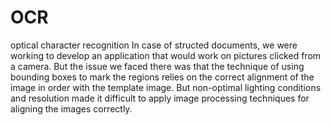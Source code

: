 # OCR
optical character recognition 
In case of structed documents, we were working to develop an application that would work on pictures clicked from a camera. But the issue we faced there was that the technique of using bounding boxes to mark the regions relies on the correct alignment of the image in order with the template image. But non-optimal lighting conditions and resolution made it difficult to apply image processing techniques for aligning the images correctly.
